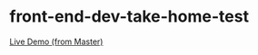 # front-end-dev-take-home-test

[Live Demo (from Master)](https://ivrouwe.github.io/front-end-dev-take-home-test/)